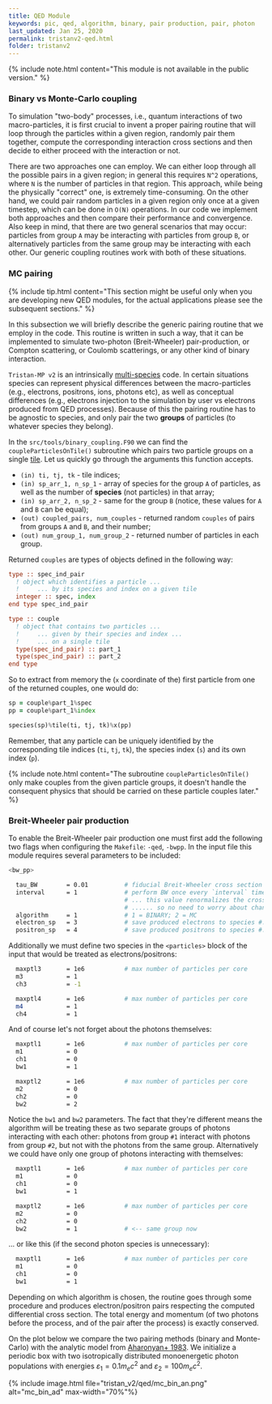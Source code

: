 ```yaml
---
title: QED Module
keywords: pic, qed, algorithm, binary, pair production, pair, photon
last_updated: Jan 25, 2020
permalink: tristanv2-qed.html
folder: tristanv2
---
```


{% include note.html content="This module is not available in the public version." %}

### Binary vs Monte-Carlo coupling

To simulation "two-body" processes, i.e., quantum interactions of two macro-particles, it is first crucial to invent a proper pairing routine that will loop through the particles within a given region, randomly pair them together, compute the corresponding interaction cross sections and then decide to either proceed with the interaction or not.

There are two approaches one can employ. We can either loop through all the possible pairs in a given region; in general this requires `N^2` operations, where `N` is the number of particles in that region. This approach, while being the physically "correct" one, is extremely time-consuming. On the other hand, we could pair random particles in a given region only once at a given timestep, which can be done in `O(N)` operations. In our code we implement both approaches and then compare their performance and convergence. Also keep in mind, that there are two general scenarios that may occur: particles from group `A` may be interacting with particles from group `B`, or alternatively particles from the same group may be interacting with each other. Our generic coupling routines work with both of these situations.

### MC pairing

{% include tip.html content="This section might be useful only when you are developing new QED modules, for the actual applications please see the subsequent sections." %}

In this subsection we will briefly describe the generic pairing routine that we employ in the code. This routine is written in such a way, that it can be implemented to simulate two-photon (Breit-Wheeler) pair-production, or Compton scattering, or Coulomb scatterings, or any other kind of binary interaction.

`Tristan-MP v2` is an intrinsically [multi-species](tristanv2-structure.html#species) code. In certain situations species can represent physical differences between the macro-particles (e.g., electrons, positrons, ions, photons etc), as well as conceptual differences (e.g., electrons injection to the simulation by user vs electrons produced from QED processes). Because of this the pairing routine has to be agnostic to species, and only pair the two **groups** of particles (to whatever species they belong).

In the `src/tools/binary_coupling.F90` we can find the `coupleParticlesOnTile()` subroutine which pairs two particle groups on a single [tile](tristanv2-structure.html#tiles-and-particles). Let us quickly go through the arguments this function accepts.

* `(in) ti, tj, tk` - tile indices;
* `(in) sp_arr_1, n_sp_1` - array of species for the group `A` of particles, as well as the number of **species** (not particles) in that array;
* `(in) sp_arr_2, n_sp_2` - same for the group `B` (notice, these values for `A` and `B` can be equal);
* `(out) coupled_pairs, num_couples` - returned random `couples` of pairs from groups `A` and `B`, and their number;
* `(out) num_group_1, num_group_2` - returned number of particles in each group.

Returned `couples` are types of objects defined in the following way:

```fortran
type :: spec_ind_pair
  ! object which identifies a particle ...
  !     ... by its species and index on a given tile
  integer :: spec, index
end type spec_ind_pair

type :: couple
  ! object that contains two particles ...
  !     ... given by their species and index ...
  !     ... on a single tile
  type(spec_ind_pair) :: part_1
  type(spec_ind_pair) :: part_2
end type
```

So to extract from memory the (`x` coordinate of the) first particle from one of the returned couples, one would do:

```fortran
sp = couple%part_1%spec
pp = couple%part_1%index

species(sp)%tile(ti, tj, tk)%x(pp)
```

Remember, that any particle can be uniquely identified by the corresponding tile indices (`ti`, `tj`, `tk`), the species index (`s`) and its own index (`p`).

{% include note.html content="The subroutine `coupleParticlesOnTile()` only make couples from the given particle groups, it doesn't handle the consequent physics that should be carried on these particle couples later." %}

### Breit-Wheeler pair production

To enable the Breit-Wheeler pair production one must first add the following two flags when configuring the `Makefile`: `-qed`, `-bwpp`. In the input file this module requires several parameters to be included:

```bash
<bw_pp>

  tau_BW        = 0.01          # fiducial Breit-Wheeler cross section
  interval      = 1             # perform BW once every `interval` timestep
                                # ... this value renormalizes the cross section,
                                # ...... so no need to worry about changing the `tau_BW`
  algorithm     = 1             # 1 = BINARY; 2 = MC
  electron_sp   = 3             # save produced electrons to species #...
  positron_sp   = 4             # save produced positrons to species #...
```

Additionally we must define two species in the `<particles>` block of the input that would be treated as electrons/positrons:

```bash
  maxptl3       = 1e6           # max number of particles per core
  m3            = 1
  ch3           = -1

  maxptl4       = 1e6           # max number of particles per core
  m4            = 1
  ch4           = 1
```

And of course let's not forget about the photons themselves:

```bash
  maxptl1       = 1e6           # max number of particles per core
  m1            = 0
  ch1           = 0
  bw1           = 1

  maxptl2       = 1e6           # max number of particles per core
  m2            = 0
  ch2           = 0
  bw2           = 2
```

Notice the `bw1` and `bw2` parameters. The fact that they're different means the algorithm will be treating these as two separate groups of photons interacting with each other: photons from group `#1` interact with photons from group `#2`, but not with the photons from the same group. Alternatively we could have only one group of photons interacting with themselves:

```bash
  maxptl1       = 1e6           # max number of particles per core
  m1            = 0
  ch1           = 0
  bw1           = 1

  maxptl2       = 1e6           # max number of particles per core
  m2            = 0
  ch2           = 0
  bw2           = 1             # <-- same group now
```

... or like this (if the second photon species is unnecessary):
```bash
  maxptl1       = 1e6           # max number of particles per core
  m1            = 0
  ch1           = 0
  bw1           = 1
```

Depending on which algorithm is chosen, the routine goes through some procedure and produces electron/positron pairs respecting the computed differential cross section. The total energy and momentum (of two photons before the process, and of the pair after the process) is exactly conserved.

On the plot below we compare the two pairing methods (binary and Monte-Carlo) with the analytic model from [Aharonyan+ 1983](https://link.springer.com/article/10.1007%2FBF01005624). We initialize a periodic box with two isotropically distributed monoenergetic photon populations with energies $\varepsilon_1 = 0.1 m_e c^2$ and $\varepsilon_2 = 100 m_e c^2$.

{% include image.html file="tristan_v2/qed/mc_bin_an.png" alt="mc_bin_ad" max-width="70%"%}
